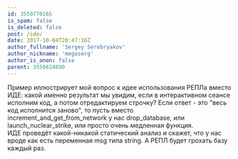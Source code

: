```yaml
---
id: 3550770265
is_spam: false
is_deleted: false
post: /ide/
date: 2017-10-04T20:47:16Z
author_fullname: 'Sergey Serebryakov'
author_nickname: 'megaserg'
author_is_anon: false
parent: 3550624890
---
```


<p>Пример иллюстрирует мой вопрос к идее использования РЕПЛа вместо ИДЕ: какой именно результат мы увидим, если в интерактивном сеансе исполним код, а потом отредактируем строчку? Если ответ - это "весь код исполнится заново", то пусть вместо increment_and_get_from_network у нас drop_database, или launch_nuclear_strike, или просто очень медленная функция. <br>ИДЕ проведёт какой-никакой статический анализ и скажет, что у нас вроде как есть переменная msg типа string. А РЕПЛ будет грохать базу каждый раз.</p>
